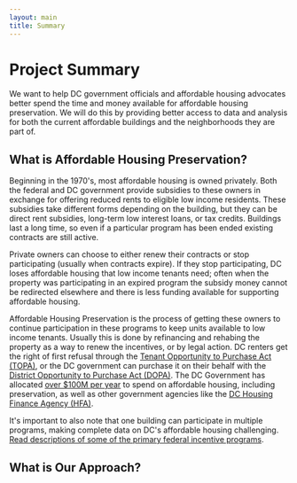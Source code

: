```yaml
---
layout: main
title: Summary
---
```


# Project Summary
We want to help DC government officials and affordable housing advocates better spend the time and money available for affordable housing preservation. We will do this by providing better access to data and analysis for both the current affordable buildings and the neighborhoods they are part of.

## What is Affordable Housing Preservation?
Beginning in the 1970's, most affordable housing is owned privately. Both the federal and DC government provide subsidies to these owners in exchange for offering reduced rents to eligible low income residents. These subsidies take different forms depending on the building, but they can be direct rent subsidies, long-term low interest loans, or tax credits. Buildings last a long time, so even if a particular program has been ended existing contracts are still active.

Private owners can choose to either renew their contracts or stop participating (usually when contracts expire). If they stop participating, DC loses affordable housing that low income tenants need; often when the property was participating in an expired program the subsidy money cannot be redirected elsewhere and there is less funding available for supporting affordable housing.

Affordable Housing Preservation is the process of getting these owners to continue participation in these programs to keep units available to low income tenants. Usually this is done by refinancing and rehabing the property as a way to renew the incentives, or by legal action. DC renters get the right of first refusal through the [Tenant Opportunity to Purchase Act (TOPA)](http://dc.urbanturf.com/articles/blog/first-timer_primer_what_is_the_right_of_first_refusal/7484), or the DC government can purchase it on their behalf with the [District Opportunity to Purchase Act (DOPA)](http://dhcd.dc.gov/sites/default/files/dc/sites/dhcd/publication/attachments/2016%20DOPA%20Guideline-Fact%20Sheet.pdf). The DC Government has allocated [over $100M per year](https://wamu.org/news/16/10/13/bowser_says_100_million_for_affordable_housing_is_historic_but_is_it_enough) to spend on affordable housing, including preservation, as well as other government agencies like the [DC Housing Finance Agency (HFA)](http://www.dchfa.org/DCHFAHome/Developers/ProgramDescriptions/MortgageRevenueBonds/tabid/134/Default.aspx).

It's important to also note that one building can participate in multiple programs, making complete data on DC's affordable housing challenging.
[Read descriptions of some of the primary federal incentive programs](http://www.preservationdatabase.org/programdesc.php).

## What is Our Approach?
